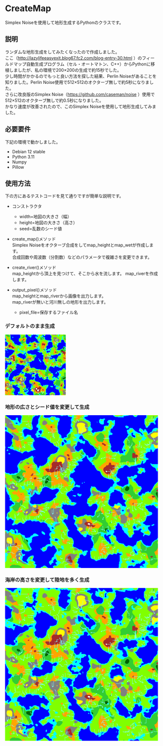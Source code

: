 # CreateMap
Simplex Noiseを使用して地形生成するPythonのクラスです。

## 説明
ランダムな地形生成をしてみたくなったので作成しました。  
ここ（http://lazylifeeasyexit.blog67.fc2.com/blog-entry-30.html ）のフィールドマップ自動生成プログラム（セル・オートマトン、C++）からPythonに移植しましたが、私の環境で200×200の生成で約15秒でした。  
少し時間がかかるのでもっと良い方法を探した結果、Perlin Noiseがあることを知りました。Perlin Noise使用で512×512のオクターブ無しで約5秒になりました。  
さらに改良版のSimplex Noise（https://github.com/caseman/noise ）使用で512×512のオクターブ無しで約0.5秒になりました。  
かなり速度が改善されたので、このSimplex Noiseを使用して地形生成してみました。

## 必要要件
下記の環境で動かしました。  
- Debian 12 stable
- Python 3.11
- Numpy
- Pillow

## 使用方法
下の方にあるテストコードを見て通りですが簡単な説明です。

- コンストラクタ
  - width=地図の大きさ（幅）
  - height=地図の大きさ（高さ）
  - seed=乱数のシード値

- create_map()メソッド  
Simplex Noiseをオクターブ合成をしてmap_heightとmap_wetが作成します。  
合成回数や周波数（分割数）などのパラメータで複雑さを変更できます。

- create_river()メソッド  
map_heightから頂上を見つけて、そこから水を流します。
map_riverを作成します。

- output_pixel()メソッド  
map_heightとmap_riverから画像を出力します。  
map_riverが無いと河川無しの地形を出力します。  
  - pixel_file=保存するファイル名

### デフォルトのまま生成
![test1](create_map_test@default.png)

### 地形の広さとシード値を変更して生成
![test2](create_map_test@512x512,seed=123.png)

### 海岸の高さを変更して陸地を多く生成
![test3](create_map_test@512x512,seed=123,coast=-0.1.png)

